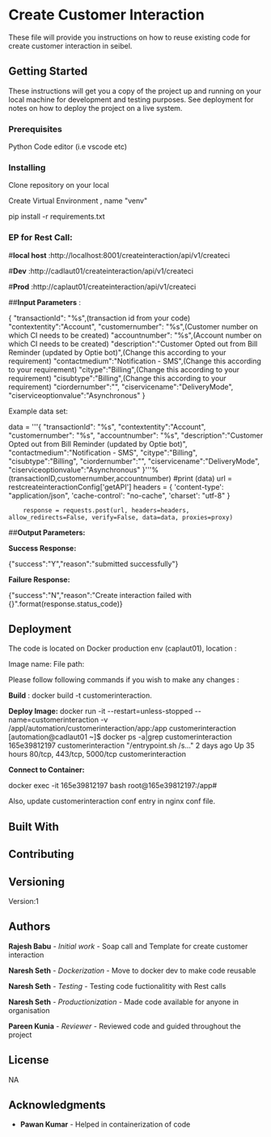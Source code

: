 # Create Customer Interaction

These file will provide you instructions on how to reuse existing code for create customer interaction in seibel.


## Getting Started

These instructions will get you a copy of the project up and running on your local machine for development and testing purposes. See deployment for notes on how to deploy the project on a live system.  


### Prerequisites

Python
Code editor (i.e vscode etc)

### Installing

Clone repository on your local  

Create Virtual Environment , name "venv"  

pip install -r requirements.txt  

 
### EP for Rest Call:

#**local host** :http://localhost:8001/createinteraction/api/v1/createci  

#**Dev** :http://cadlaut01/createinteraction/api/v1/createci  

#**Prod** :http://caplaut01/createinteraction/api/v1/createci  


##**Input Parameters** : 

{
        "transactionId": "%s",(transaction id from your code)
        "contextentity":"Account",
        "customernumber": "%s",(Customer number on which CI needs to be created)
        "accountnumber": "%s",(Account number on which CI needs to be created)
        "description":"Customer Opted out from Bill Reminder (updated by Optie bot)",(Change this according to your requirement)
        "contactmedium":"Notification - SMS",(Change this according to your requirement)
        "citype":"Billing",(Change this according to your requirement)
        "cisubtype":"Billing",(Change this according to your requirement)
        "ciordernumber":"",
        "ciservicename":"DeliveryMode",
        "ciserviceoptionvalue":"Asynchronous"
        }

Example data set:

data = '''{
        "transactionId": "%s",
        "contextentity":"Account",
        "customernumber": "%s",
        "accountnumber": "%s",
        "description":"Customer Opted out from Bill Reminder (updated by Optie bot)",
        "contactmedium":"Notification - SMS",
        "citype":"Billing",
        "cisubtype":"Billing",
        "ciordernumber":"",
        "ciservicename":"DeliveryMode",
        "ciserviceoptionvalue":"Asynchronous"
        }'''%(transactionID,customernumber,accountnumber)
        #print (data)
        url = restcreateinteractionConfig['getAPI']
        headers = {
                'content-type': "application/json",
                'cache-control': "no-cache",
                'charset': "utf-8"
                    }             
        
        response = requests.post(url, headers=headers, allow_redirects=False, verify=False, data=data, proxies=proxy)

##**Output Parameters:** 

**Success Response:**  

{"success":"Y","reason":"submitted successfully"}

**Failure Response:**

{"success":"N","reason":"Create interaction failed with {}".format(response.status_code)}  




## Deployment

The code is located on Docker production env (caplaut01), location :

Image name: 
File path:


Please follow following commands if you wish to make any changes :

**Build** : docker build -t customerinteraction.  

**Deploy Image:** docker run -it --restart=unless-stopped --name=customerinteraction -v /appl/automation/customerinteraction/app:/app customerinteraction
[automation@cadlaut01 ~]$ docker ps -a|grep customerinteraction
165e39812197        customerinteraction                      "/entrypoint.sh /s..."   2 days ago          Up 35 hours                 80/tcp, 443/tcp, 5000/tcp                                                customerinteraction

**Connect to Container:**

docker  exec -it 165e39812197 bash
root@165e39812197:/app# 

Also, update customerinteraction conf entry in nginx conf file.  




## Built With



## Contributing



## Versioning

Version:1

## Authors

**Rajesh Babu** - *Initial work* - Soap call and Template for create customer interaction  

**Naresh Seth** - *Dockerization* - Move to docker dev to make code reusable  

**Naresh Seth** - *Testing* - Testing code fuctionalitity with Rest calls  

**Naresh Seth** - *Productionization* - Made code available for anyone in organisation  

**Pareen Kunia** - *Reviewer* - Reviewed code and guided throughout the project    




## License

NA  


## Acknowledgments

* **Pawan Kumar** - Helped in containerization of code




